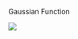Gaussian Function

<img src="https://latex.codecogs.com/svg.latex?\Large&space;x=\frac{-b\pm\sqrt{b^2-4ac}}{2a}" />
